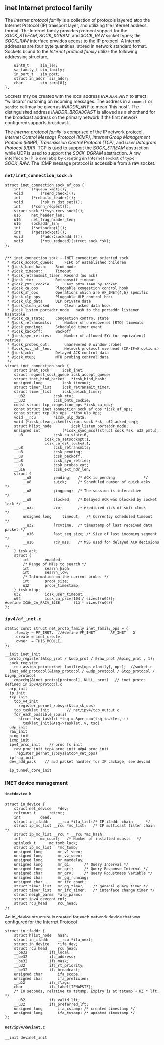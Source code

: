 ## inet Internet protocol family
The _Internet protocol family_ is a collection of protocols layered atop the Internet Protocol (IP) transport layer, and utilizing the Internet address format. The Internet family provides protocol support for the _SOCK_STREAM_, _SOCK_DGRAM_, and _SOCK_RAW_ socket types; the _SOCK_RAW_ interface provides access to the IP protocol.
A
Internet addresses are four byte quantities, stored in network standard format. Sockets bound to the _Internet protocol family_ utilize the following addressing structure,
```struct sockaddr_in {
	uint8_t		sin_len;
	sa_family_t	sin_family;
	in_port_t	sin_port;
	struct in_addr	sin_addr;
	char		sin_zero[8];
};
```
Sockets may be created with the local address _INADDR_ANY_ to affect “wildcard” matching on incoming messages. The address in a `connect` or `sendto` call may be given as _INADDR_ANY_ to mean “this host”. The distinguished address _INADDR_BROADCAST_ is allowed as a shorthand for the broadcast address on the primary network if the first network configured supports broadcast.

The _Internet protocol family_ is comprised of the IP network protocol, _Internet Control Message Protocol (ICMP)_, _Internet Group Management Protocol (IGMP)_, _Transmission Control Protocol (TCP)_, and _User Datagram Protocol (UDP)_. TCP is used to support the _SOCK_STREAM_ abstraction while UDP is used to support the _SOCK_DGRAM_ abstraction. A raw interface to IP is available by creating an Internet socket of type _SOCK_RAW_. The ICMP message protocol is accessible from a raw socket.


### `net/inet_connection_sock.h`
```
struct inet_connection_sock_af_ops {
	int	    (*queue_xmit)();
	void	    (*send_check)();
	int	    (*rebuild_header)();
	void	    (*sk_rx_dst_set)();
	int	    (*conn_request)();
	struct sock *(*syn_recv_sock)();
	u16	    net_header_len;
	u16	    net_frag_header_len;
	u16	    sockaddr_len;
	int	    (*setsockopt)();
	int	    (*getsockopt)();
	void	    (*addr2sockaddr)();
	void	    (*mtu_reduced)(struct sock *sk);
};


/** inet_connection_sock - INET connection oriented sock
 * @icsk_accept_queue:	   FIFO of established children
 * @icsk_bind_hash:	   Bind node
 * @icsk_timeout:	   Timeout
 * @icsk_retransmit_timer: Resend (no ack)
 * @icsk_rto:		   Retransmit timeout
 * @icsk_pmtu_cookie	   Last pmtu seen by socket
 * @icsk_ca_ops		   Pluggable congestion control hook
 * @icsk_af_ops		   Operations which are AF_INET{4,6} specific
 * @icsk_ulp_ops	   Pluggable ULP control hook
 * @icsk_ulp_data	   ULP private data
 * @icsk_clean_acked	   Clean acked data hook
 * @icsk_listen_portaddr_node	hash to the portaddr listener hashtable
 * @icsk_ca_state:	   Congestion control state
 * @icsk_retransmits:	   Number of unrecovered [RTO] timeouts
 * @icsk_pending:	   Scheduled timer event
 * @icsk_backoff:	   Backoff
 * @icsk_syn_retries:      Number of allowed SYN (or equivalent) retries
 * @icsk_probes_out:	   unanswered 0 window probes
 * @icsk_ext_hdr_len:	   Network protocol overhead (IP/IPv6 options)
 * @icsk_ack:		   Delayed ACK control data
 * @icsk_mtup;		   MTU probing control data
 */
struct inet_connection_sock {
	struct inet_sock	  icsk_inet;
	struct request_sock_queue icsk_accept_queue;
	struct inet_bind_bucket	  *icsk_bind_hash;
	unsigned long		  icsk_timeout;
 	struct timer_list	  icsk_retransmit_timer;
 	struct timer_list	  icsk_delack_timer;
	__u32			  icsk_rto;
	__u32			  icsk_pmtu_cookie;
	const struct tcp_congestion_ops *icsk_ca_ops;
	const struct inet_connection_sock_af_ops *icsk_af_ops;
	const struct tcp_ulp_ops  *icsk_ulp_ops;
	void __rcu		  *icsk_ulp_data;
	void (*icsk_clean_acked)(struct sock *sk, u32 acked_seq);
	struct hlist_node         icsk_listen_portaddr_node;
	unsigned int		  (*icsk_sync_mss)(struct sock *sk, u32 pmtu);
	__u8			  icsk_ca_state:6,
				  icsk_ca_setsockopt:1,
				  icsk_ca_dst_locked:1;
	__u8			  icsk_retransmits;
	__u8			  icsk_pending;
	__u8			  icsk_backoff;
	__u8			  icsk_syn_retries;
	__u8			  icsk_probes_out;
	__u16			  icsk_ext_hdr_len;
	struct {
		__u8		  pending;	 /* ACK is pending			   */
		__u8		  quick;	 /* Scheduled number of quick acks	   */
		__u8		  pingpong;	 /* The session is interactive		   */
		__u8		  blocked;	 /* Delayed ACK was blocked by socket lock */
		__u32		  ato;		 /* Predicted tick of soft clock	   */
		unsigned long	  timeout;	 /* Currently scheduled timeout		   */
		__u32		  lrcvtime;	 /* timestamp of last received data packet */
		__u16		  last_seg_size; /* Size of last incoming segment	   */
		__u16		  rcv_mss;	 /* MSS used for delayed ACK decisions	   */
	} icsk_ack;
	struct {
		int		  enabled;
		/* Range of MTUs to search */
		int		  search_high;
		int		  search_low;
		/* Information on the current probe. */
		int		  probe_size;
		u32		  probe_timestamp;
	} icsk_mtup;
	u32			  icsk_user_timeout;
	u64			  icsk_ca_priv[104 / sizeof(u64)];
#define ICSK_CA_PRIV_SIZE      (13 * sizeof(u64))
};
```

### `ipv4/af_inet.c`
```
static const struct net_proto_family inet_family_ops = {
	.family = PF_INET,  //#define PF_INET		AF_INET   2
	.create = inet_create,
	.owner	= THIS_MODULE,
};

__init inet_init
  proto_register(&tcp_prot / &udp_prot / &raw_prot /&ping_prot , 1);
  sock_register
    rcu_assign_pointer(net_families[ops->family], ops);  //socket.c
  inet_add_protocol(&icmp_protocol / &udp_protocol / &tcp_protocol / &igmp_protocol
    cmpxchg(&inet_protos[protocol], NULL, prot)   // inet_protos defined in ipv4/protocol.c
  arp_init
  ip_init
  tcp_init
    tcp_v4_init
      register_pernet_subsys(&tcp_sk_ops)
    tcp_tasklet_init        // net/ipv4/tcp_output.c
    for_each_possible_cpu(i)
      struct tsq_tasklet *tsq = &per_cpu(tsq_tasklet, i)
        tasklet_init(&tsq->tasklet, v, tsq)
  udp_init
  raw_init
  ping_init
  icmp_init
  ipv4_proc_init    // proc fs init
    raw_proc_init tcp4_proc_init udp4_proc_init
     register_pernet_subsys(&tcp4_net_ops)
  ipfrag_init
  dev_add_pack    // add packet handler for IP package, see dev.md

  ip_tunnel_core_init

```

### INET device management
#### `inetdevice.h`
```
struct in_device {
	struct net_device	*dev;
	refcount_t		refcnt;
	int			dead;
	struct in_ifaddr	__rcu *ifa_list;/* IP ifaddr chain		*/
	struct ip_mc_list __rcu	*mc_list;	/* IP multicast filter chain    */
	struct ip_mc_list __rcu	* __rcu *mc_hash;
	int			mc_count;	/* Number of installed mcasts	*/
	spinlock_t		mc_tomb_lock;
	struct ip_mc_list	*mc_tomb;
	unsigned long		mr_v1_seen;
	unsigned long		mr_v2_seen;
	unsigned long		mr_maxdelay;
	unsigned long		mr_qi;		/* Query Interval */
	unsigned long		mr_qri;		/* Query Response Interval */
	unsigned char		mr_qrv;		/* Query Robustness Variable */
	unsigned char		mr_gq_running;
	unsigned char		mr_ifc_count;
	struct timer_list	mr_gq_timer;	/* general query timer */
	struct timer_list	mr_ifc_timer;	/* interface change timer */
	struct neigh_parms	*arp_parms;
	struct ipv4_devconf	cnf;
	struct rcu_head		rcu_head;
};
```
An in_device structure is created for each network device that was configured for the Internet Protocol
```
struct in_ifaddr {
	struct hlist_node	hash;
	struct in_ifaddr	__rcu *ifa_next;
	struct in_device	*ifa_dev;
	struct rcu_head		rcu_head;
	__be32			ifa_local;
	__be32			ifa_address;
	__be32			ifa_mask;
	__u32			ifa_rt_priority;
	__be32			ifa_broadcast;
	unsigned char		ifa_scope;
	unsigned char		ifa_prefixlen;
	__u32			ifa_flags;
	char			ifa_label[IFNAMSIZ];
	/* In seconds, relative to tstamp. Expiry is at tstamp + HZ * lft. */
	__u32			ifa_valid_lft;
	__u32			ifa_preferred_lft;
	unsigned long		ifa_cstamp; /* created timestamp */
	unsigned long		ifa_tstamp; /* updated timestamp */
};
```

#### `net/ipv4/devinet.c`

```
__init devinet_init
```
